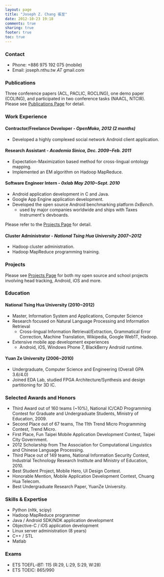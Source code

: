 ```yaml
---
layout: page
title: "Joseph Z. Chang 張至"
date: 2012-10-23 19:18
comments: true
sharing: true
footer: true
toc: true
---
```


### Contact 
- Phone: +886 975 192 075 (mobile)
- Email: joseph.nthu.tw _AT_ gmail.com

### Publications
Three conference papers (ACL, PACLIC, ROCLING), one demo paper (COLING), and participated in two conference tasks (NAACL, NTCIR).
Please see [Publications Page](/publications) for detail.

### Work Experience

#### Contractor/Freelance Developer - *OpenMoko, 2012 (2 months)*
- Developed a highly complexed social network Android client application.

#### Research Assistant - *Academia Sinica, Dec. 2009~Feb. 2011*
- Expectation-Maximization based method for cross-lingual ontology mapping.
- Implemented an EM algorithm on Hadoop MapReduce.

#### Software Engineer Intern - *0xlab May 2010~Sept. 2010*
- Android application development in C and Java.
- Google App Engine application development.
- Developed the open source Android benchmarking platform *0xBench*. 
  - used by major companies worldwide and ships with Taxes Instrument's devboards. 

Please refer to the [Projects Page](/projects) for detail.

#### Cluster Administrator - *National Tsing Hua University 2007~2012*
- Hadoop cluster administration.
- Hadoop MapReduce programming training.


### Projects
Please see [Projects Page](/projects) for both my open source and school projects involving head tracking, Android, iOS and more.

### Education

#### National Tsing Hua University (2010~2012)
- Master, Information System and Applications, Computer Science
- Research focused on Natural Language Processing and Information Retrieval
  - Cross-lingual Information Retrieval/Extraction, Grammatical Error Correction, Machine Translation, Wikipedia, Google Web1T, Hadoop.
- Extensive mobile app development experiences
  - Android, iOS, Windows Phone 7, BlackBerry Android runtime.

#### Yuan Ze University (2006~2010)
- Undergraduate, Computer Science and Engineering (Overall GPA 3.6/4.0)
- Joined EDA Lab, studied FPGA Architecture/Synthesis and design partitioning for 3D IC.

### Selected Awards and Honors
- Third Award out of 160 teams (~10%), National IC/CAD Programming Contest for Graduate and Undergraduate Students, Ministry of Education, 2009.
- Second Place out of 67 teams, The 11th Trend Micro Programming Contest, Trend Micro.
- First Place, Fun Taipei Mobile Application Development Contest, Taipei City Government.
- 2012 Scholarship from The Association for Computational Linguistics and Chinese Language Processing.
- Third Place out of 149 teams, National Information Security Contest, Industrial Technology Research Institute and Ministry of Education, 2010.
- Best Student Project, Mobile Hero, UI Design Contest.
- Honorable Mention, Mobile Application Development Contest, Chuang Hua Telecom.
- Best Undergraduate Research Paper, YuanZe University.

### Skills & Expertise
- Python (nltk, scipy)
- Hadoop MapReduce programmer
- Java / Android SDK/NDK application development
- Objective-C / iOS application development
- Linux server administration (8 years)
- C++ / STL
- Matlab

### Exams
- ETS TOEFL-iBT: 115 (R:29, L:29, S:29, W:28)
- ETS TOEIC: 865/990
